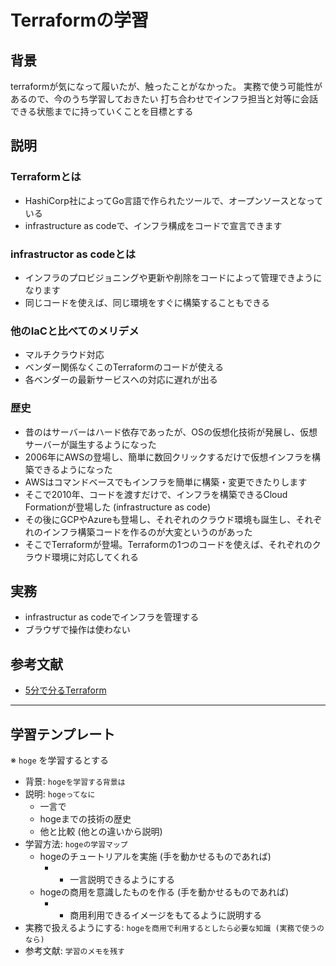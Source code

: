 # Terraformの学習
## 背景
terraformが気になって履いたが、触ったことがなかった。
実務で使う可能性があるので、今のうち学習しておきたい
打ち合わせでインフラ担当と対等に会話できる状態までに持っていくことを目標とする


## 説明
### Terraformとは
- HashiCorp社によってGo言語で作られたツールで、オープンソースとなっている
- infrastructure as codeで、インフラ構成をコードで宣言できます

### infrastructor as codeとは
- インフラのプロビジョニングや更新や削除をコードによって管理できようになります
- 同じコードを使えば、同じ環境をすぐに構築することもできる

### 他のIaCと比べてのメリデメ
- マルチクラウド対応
- ベンダー関係なくこのTerraformのコードが使える
- 各ベンダーの最新サービスへの対応に遅れが出る


### 歴史
- 昔のはサーバーはハード依存であったが、OSの仮想化技術が発展し、仮想サーバーが誕生するようになった
- 2006年にAWSの登場し、簡単に数回クリックするだけで仮想インフラを構築できるようになった
- AWSはコマンドベースでもインフラを簡単に構築・変更できたりします
- そこで2010年、コードを渡すだけで、インフラを構築できるCloud Formationが登場した (infrastructure as code)
- その後にGCPやAzureも登場し、それぞれのクラウド環境も誕生し、それぞれのインフラ構築コードを作るのが大変というのがあった
- そこでTerraformが登場。Terraformの1つのコードを使えば、それぞれのクラウド環境に対応してくれる


## 実務
- infrastructur as codeでインフラを管理する
- ブラウザで操作は使わない




## 参考文献
- [5分で分るTerraform](https://www.lac.co.jp/lacwatch/service/20200903_002270.html)



---

## 学習テンプレート
※ `hoge` を学習するとする

- 背景: `hogeを学習する背景は`
- 説明: `hogeってなに`
    - 一言で
    - hogeまでの技術の歴史
    - 他と比較 (他との違いから説明)
- 学習方法: `hogeの学習マップ`
    - hogeのチュートリアルを実施 (手を動かせるものであれば)
        - + 一言説明できるようにする
    - hogeの商用を意識したものを作る (手を動かせるものであれば)
        - + 商用利用できるイメージをもてるように説明する
- 実務で扱えるようにする: `hogeを商用で利用するとしたら必要な知識 (実務で使うのなら)`
- 参考文献: `学習のメモを残す`